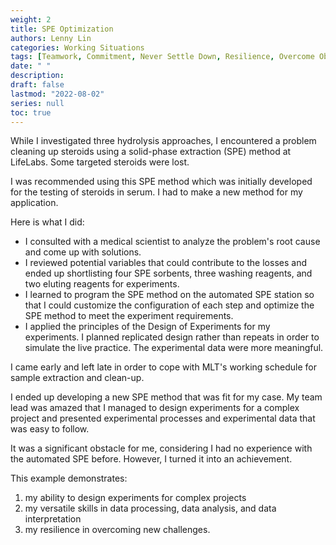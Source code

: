 ```yaml
---
weight: 2
title: SPE Optimization
authors: Lenny Lin
categories: Working Situations
tags: [Teamwork, Commitment, Never Settle Down, Resilience, Overcome Obstacles, Critical Thinking, Think Through, Experimental Planning]
date: " "
description: 
draft: false
lastmod: "2022-08-02"
series: null
toc: true
---
```



While I investigated three hydrolysis approaches, I encountered a problem cleaning up steroids using a solid-phase extraction (SPE) method at LifeLabs.  Some targeted steroids were lost. 

I was recommended using this SPE method which was initially developed for the testing of steroids in serum.  I had to make a new method for my application.

Here is what I did:
-	I consulted with a medical scientist to analyze the problem's root cause and come up with solutions.
-	I reviewed potential variables that could contribute to the losses and ended up shortlisting four SPE sorbents, three washing reagents, and two eluting reagents for experiments.
-	I learned to program the SPE method on the automated SPE station so that I could customize the configuration of each step and optimize the SPE method to meet the experiment requirements.
-	I applied the principles of the Design of Experiments for my experiments.  I planned replicated design rather than repeats in order to simulate the live practice.   The experimental data were more meaningful.  

I came early and left late in order to cope with MLT's working schedule for sample extraction and clean-up.

I ended up developing a new SPE method that was fit for my case.  My team lead was amazed that I managed to design experiments for a complex project and presented experimental processes and experimental data that was easy to follow.

It was a significant obstacle for me, considering I had no experience with the automated SPE before.  However, I turned it into an achievement. 

This example demonstrates:
1)	my ability to design experiments for complex projects
2)	my versatile skills in data processing, data analysis, and data interpretation
3)	my resilience in overcoming new challenges.
